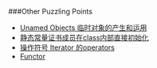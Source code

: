 ###Other Puzzling Points
- [Unamed Objects 临时对象的产生和运用](UnnamedObjects.cpp)
- [静态常量证书成员在class内部直接初始化](In-ClassStaticConstantInteger.cpp)
- [操作符号 Iterator 的operators](IteratorDeference.cpp)
- [Functor](Functor.cpp)